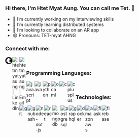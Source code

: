 ### Hi there, I'm Htet Myat Aung. You can call me Tet. 👋

- 🔭 I’m currently working on my interviewing skills
- 🌱 I’m currently learning distributed systems
- 👯 I’m looking to collaborate on an AR app
- 😄 Pronouns: TET-myat AHNG

### Connect with me:

[<img align="left" alt="htetmyataung.me" width="22px" src="https://raw.githubusercontent.com/iconic/open-iconic/master/svg/globe.svg" />][website]
[<img align="left" alt="htetmyataung | LinkedIn" width="22px" src="https://cdn.jsdelivr.net/npm/simple-icons@v3/icons/linkedin.svg" />][linkedin]
[<img align="left" alt="htetmyataung | Email" width="22px" src="https://cdn.jsdelivr.net/npm/simple-icons@v3/icons/minutemailer.svg" />][email]

<br /> 

[website]: https://devpost.com/htetmyataung
[email]: mailto:htetmyataung2027@gmail.com
[linkedin]: https://linkedin.com/in/htetmyataung

### Programming Languages:

<img align="left" title="javascript" alt="javascript" width="26px" src="https://cdn.jsdelivr.net/npm/simple-icons@v3/icons/javascript.svg" />
<img align="left" title="java" alt="java" width="26px" src="https://cdn.jsdelivr.net/npm/simple-icons@v3/icons/java.svg" />
<img align="left" title="python" alt="python" width="26px" src="https://cdn.jsdelivr.net/npm/simple-icons@v3/icons/python.svg" />
<img align="left" title="ocaml" alt="ocaml" width="26px" src="https://cdn.jsdelivr.net/npm/simple-icons@v3/icons/ocaml.svg" />
<img align="left" title="C" alt="c" width="26px" src="https://cdn.jsdelivr.net/npm/simple-icons@v3/icons/c.svg" />
<img align="left" title="C++" alt="cplusplus" width="26px" src="https://cdn.jsdelivr.net/npm/simple-icons@v3/icons/cplusplus.svg" />

<br />

### Technologies:


<img align="left" title="git" alt="git" width="26px" src="https://cdn.jsdelivr.net/npm/simple-icons@v3/icons/git.svg" />
<img align="left" title="bash" alt="gnubash" width="26px" src="https://cdn.jsdelivr.net/npm/simple-icons@v3/icons/gnubash.svg" />
<img align="left" title="nodejs" alt="node-dot-js" width="26px" src="https://cdn.jsdelivr.net/npm/simple-icons@v3/icons/node-dot-js.svg" />
<img align="left" title="react" alt="react" width="26px" src="https://cdn.jsdelivr.net/npm/simple-icons@v3/icons/react.svg" />
<img align="left" title="mongoDB" alt="mongodb" width="26px" src="https://cdn.jsdelivr.net/npm/simple-icons@v3/icons/mongodb.svg" />
<img align="left" title="postgreSQL" alt="postgresql" width="26px" src="https://cdn.jsdelivr.net/npm/simple-icons@v3/icons/postgresql.svg" />
<img align="left" title="graphQL" alt="graphql" width="26px" src="https://cdn.jsdelivr.net/npm/simple-icons@v3/icons/graphql.svg" />
<img align="left" title="docker" alt="docker" width="26px" src="https://cdn.jsdelivr.net/npm/simple-icons@v3/icons/docker.svg" />
<img align="left" title="AWS" alt="amazonaws" width="26px" src="https://cdn.jsdelivr.net/npm/simple-icons@v3/icons/amazonaws.svg" />
<img align="left" title="flask" alt="flask" width="26px" src="https://cdn.jsdelivr.net/npm/simple-icons@v3/icons/flask.svg" />
<img align="left" title="firebase" alt="firebase" width="26px" src="https://cdn.jsdelivr.net/npm/simple-icons@v3/icons/firebase.svg" />
